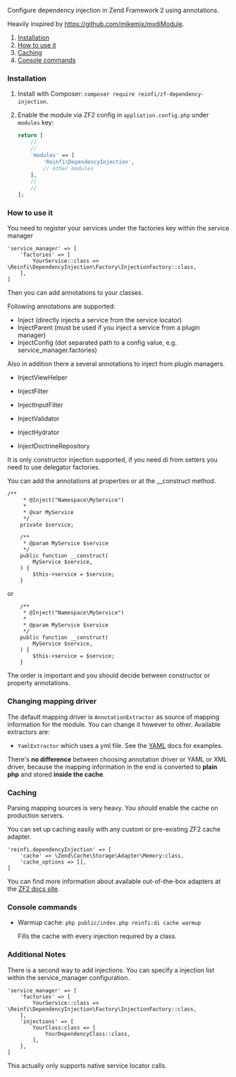 Configure dependency injection in Zend Framework 2 using annotations.

Heavily inspired by https://github.com/mikemix/mxdiModule.

1. [Installation](#installation)
2. [How to use it](#howtouseit)
3. [Caching](#caching)
4. [Console commands](#console-commands)

### Installation

1. Install with Composer: `composer require reinfi/zf-dependency-injection`.

2. Enable the module via ZF2 config in `appliation.config.php` under `modules` key:

    ```php
    return [
        //
        //
        'modules' => [
            'Reinfi\DependencyInjection',
            // other modules
        ],
        //
        //
    ];
    ```
### How to use it

You need to register your services under the factories key within the service manager
```
'service_manager' => [
    'factories' => [
        YourService::class => \Reinfi\DependencyInjection\Factory\InjectionFactory::class,
    ],
]
```

Then you can add annotations to your classes.

Following annotations are supported:

* Inject (directly injects a service from the service locator)
* InjectParent (must be used if you inject a service from a plugin manager)
* InjectConfig (dot separated path to a config value, e.g. service_manager.factories)

Also in addition there a several annotations to inject from plugin managers.
* InjectViewHelper
* InjectFilter
* InjectInputFilter
* InjectValidator
* InjectHydrator

* InjectDoctrineRepository

It is only constructor injection supported, if you need di from setters you need to use delegator factories.

You can add the annotations at properties or at the __construct method.

```
/**
     * @Inject("Namespace\MyService")
     *
     * @var MyService
     */
    private $service;

    /**
     * @param MyService $service
     */
    public function __construct(
        MyService $service,
    ) {
        $this->service = $service;
    }
```

or

```
    /**
     * @Inject("Namespace\MyService")
     *
     * @param MyService $service
     */
    public function __construct(
        MyService $service,
    ) {
        $this->service = $service;
    }
```

The order is important and you should decide between constructor or property annotations.

### Changing mapping driver

The default mapping driver is `AnnotationExtractor` as source of mapping information for the module. You can change it however to other. Available extractors are:

* `YamlExtractor` which uses a yml file. See the [YAML](docs/Yaml.md) docs for examples.

There's **no difference** between choosing annotation driver or YAML or XML driver, because the mapping information in the end is converted to **plain php** and stored **inside the cache**.
### Caching

Parsing mapping sources is very heavy. You *should* enable the cache on production servers.

You can set up caching easily with any custom or pre-existing ZF2 cache adapter.

```
'reinfi.dependencyInjection' => [
    'cache' => \Zend\Cache\Storage\Adapter\Memory:class,
    'cache_options => [],
]
```

You can find more information about available out-of-the-box adapters at the [ZF2 docs site](http://framework.zend.com/manual/current/en/modules/zend.cache.storage.adapter.html).

### Console commands

* Warmup cache: `php public/index.php reinfi:di cache warmup`

  Fills the cache with every injection required by a class.

### Additional Notes

There is a second way to add injections. You can specify a injection list within the service_manager configuration.

```
'service_manager' => [
    'factories' => [
        YourService::class => \Reinfi\DependencyInjection\Factory\InjectionFactory::class,
    ],
    'injections' => [
        YourClass:class => [
            YourDependencyClass::class,
        ],
    ],
]
```

This actually only supports native service locator calls.